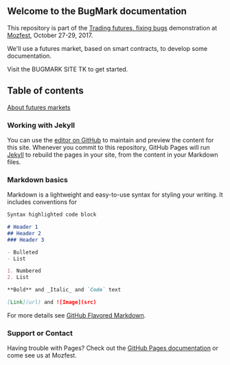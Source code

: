 ## Welcome to the BugMark documentation

This repository is part of the [Trading futures, fixing bugs](https://github.com/MozillaFoundation/mozfest-program-2017/issues/414) demonstration at [Mozfest](https://mozillafestival.org/), October 27-29, 2017.

We'll use a futures market, based on smart contracts, to develop some documentation.

Visit the BUGMARK SITE TK to get started.


## Table of contents

[About futures markets](/fixme/)


### Working with Jekyll

You can use the  [editor on GitHub](https://github.com/mozilla/bugmark-docs/edit/master/README.md) to maintain and preview the content for this site.  Whenever you commit to this repository, GitHub Pages will run [Jekyll](https://jekyllrb.com/) to rebuild the pages in your site, from the content in your Markdown files.

### Markdown basics

Markdown is a lightweight and easy-to-use syntax for styling your writing. It includes conventions for

```markdown
Syntax highlighted code block

# Header 1
## Header 2
### Header 3

- Bulleted
- List

1. Numbered
2. List

**Bold** and _Italic_ and `Code` text

[Link](url) and ![Image](src)
```

For more details see [GitHub Flavored Markdown](https://guides.github.com/features/mastering-markdown/).

### Support or Contact

Having trouble with Pages? Check out the [GitHub Pages documentation](https://help.github.com/categories/github-pages-basics/) or come see us at Mozfest.

